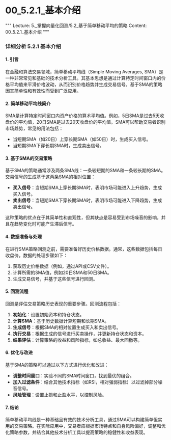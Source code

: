 # 00_5.2.1_基本介绍

"""
Lecture: 5._掌握向量化回测/5.2_基于简单移动平均的策略
Content: 00_5.2.1_基本介绍
"""

### 详细分析 5.2.1 基本介绍

#### 1. 引言

在金融和算法交易领域，简单移动平均线（Simple Moving Averages, SMA）是一种非常常见和基础的技术分析工具。其基本思想是通过计算特定时间窗口内的价格平均值来平滑价格波动，从而识别价格趋势并生成交易信号。基于SMA的策略因其简单性和有效性而受到广泛应用。

#### 2. 简单移动平均线简介

SMA是计算特定时间窗口内资产价格的算术平均值。例如，5日SMA是过去5天收盘价的平均值，20日SMA是过去20天收盘价的平均值。SMA可以帮助交易者识别市场趋势，常见的用法包括：
- 当短期SMA（如20日）上穿长期SMA（如50日）时，生成买入信号。
- 当短期SMA下穿长期SMA时，生成卖出信号。

#### 3. 基于SMA的交易策略

基于SMA的策略通常涉及两条SMA线：一条较短期的SMA和一条较长期的SMA。交易信号的生成基于这两条SMA的相对位置：
- **买入信号**：当短期SMA上穿长期SMA时，表明市场可能进入上升趋势，生成买入信号。
- **卖出信号**：当短期SMA下穿长期SMA时，表明市场可能进入下降趋势，生成卖出信号。

这种策略的优点在于其简单性和直观性，但其缺点是容易受到市场噪音的影响，并且在趋势变化时可能产生滞后信号。

#### 4. 数据准备与处理

在进行SMA策略回测之前，需要准备好历史价格数据。通常，这些数据包括每日收盘价。数据的处理步骤如下：
1. 获取历史价格数据（例如，通过API或CSV文件）。
2. 计算所需的SMA值，例如20日SMA和50日SMA。
3. 生成交易信号，并基于这些信号进行回测。

#### 5. 回测流程

回测是评估交易策略历史表现的重要步骤。回测流程包括：
1. **初始化**：设置初始资本和持仓状态。
2. **计算SMA**：基于历史数据计算短期和长期SMA。
3. **生成信号**：根据SMA的相对位置生成买入和卖出信号。
4. **执行交易**：根据生成的信号进行买卖操作，并更新持仓状态和资本。
5. **结果评估**：计算策略的收益和风险指标，如总收益、最大回撤等。

#### 6. 优化与改进

基于SMA的策略可以通过以下方式进行优化和改进：
- **调整时间窗口**：实验不同的SMA时间窗口，找到最优的组合。
- **加入过滤条件**：结合其他技术指标（如RSI，相对强弱指标）以过滤掉部分噪音信号。
- **风险管理**：设置止损和止盈水平，以控制风险。

#### 7. 结论

简单移动平均线是一种基础且有效的技术分析工具，通过SMA可以构建简单但实用的交易策略。在实际应用中，交易者应根据市场特点和自身风险偏好，调整和优化策略参数，并结合其他技术分析工具以提高策略的稳健性和收益表现。
